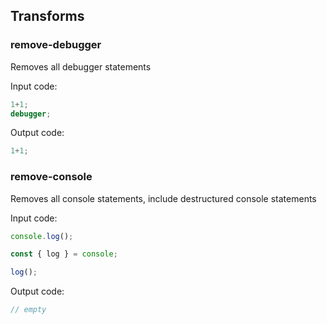## Transforms

### remove-debugger

Removes all debugger statements


Input code:
```ts
1+1;
debugger;
```

Output code:
```ts
1+1;
```
### remove-console

Removes all console statements, include destructured console statements

Input code:
```ts
console.log();

const { log } = console;

log();
```

Output code:
```ts
// empty
```